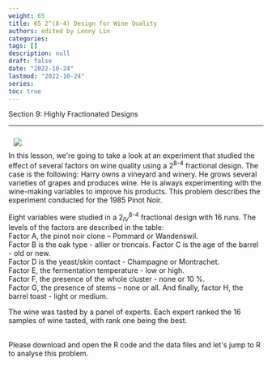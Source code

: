 ```yaml
---
weight: 65
title: 65 2^(8-4) Design for Wine Quality
authors: edited by Lenny Lin
categories: 
tags: []
description: null
draft: false
date: "2022-10-24"
lastmod: "2022-10-24"
series: 
toc: true
---
```

Section 9: Highly Fractionated Designs 

<!--more-->
---

<div class = "row">
  <div class= "column_right" style="width:540px;">
  <img src = "/docs/images/Screenshot 2022-10-24 143337.png" HSPACE="10" VSPACE="10"/> 
</div>
In this lesson, we're going to take a look at an experiment that studied the effect of several factors on wine quality using a 2<sup>8-4</sup> fractional design.  The case is the following: Harry owns a vineyard and winery.  He grows several varieties of grapes and produces wine. He is always experimenting  with the wine-making variables to improve his products. This problem describes the  experiment conducted for the 1985 Pinot Noir.   

Eight variables were studied in a 2<sub>*IV*</sub><sup>8-4</sup>  fractional design with 16 runs. The levels of the factors are described in the table:   
Factor A, the pinot noir clone – Pommard or Wandenswil.  
Factor B is the oak type - allier or troncais. 
Factor C is the age of the barrel - old or new.  
Factor D is the yeast/skin contact - Champagne or Montrachet.  
Factor E, the fermentation temperature - low or high.  
Factor F, the presence of the whole cluster - none or 10 %.  
Factor G, the presence of stems – none or all. 
And finally, factor H,  the barrel toast - light or medium. 

The wine was tasted by a panel of experts. Each expert ranked the 16 samples of wine tasted, with rank one being the best.  
</div> 

<br>
Please download and open the R code and the data files and let's jump to R to analyse this problem.  